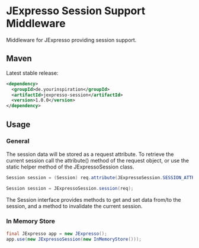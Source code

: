 # JExpresso Session Support Middleware

Middleware for JExpresso providing session support.

## Maven

Latest stable release:

```xml
<dependency>
  <groupId>de.yourinspiration</groupId>
  <artifactId>jexpresso-session</artifactId>
  <version>1.0.0</version>
</dependency>
```

## Usage


### General

The session data will be stored as a request attribute. To retrieve the current session call the attribute() method of the request object, or use the static helper method of the JExpressoSession class.

```java
Session session = (Session) req.attribute(JExpressoSession.SESSION_ATTR);
```

```java
Session session = JExpressoSession.session(req);
```

The Session interface provides methods to get and set data from/to the session, and a method to invalidate the current session.

### In Memory Store

```java
final JExpresso app = new JExpresso();
app.use(new JExpressoSession(new InMemoryStore()));
```
